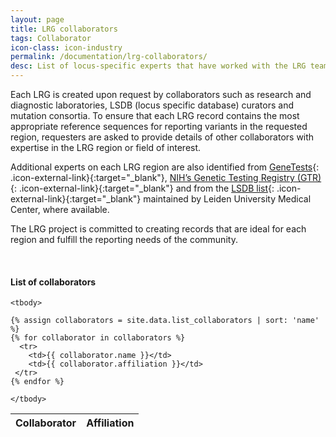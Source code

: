 ```yaml
---
layout: page
title: LRG collaborators
tags: Collaborator
icon-class: icon-industry
permalink: /documentation/lrg-collaborators/
desc: List of locus-specific experts that have worked with the LRG team on the creation of records
---
```



Each LRG is created upon request by collaborators such as research and diagnostic laboratories, LSDB (locus specific database) curators and mutation consortia. To ensure that each LRG record contains the most appropriate reference sequences for reporting variants in the requested region, requesters are asked to provide details of other collaborators with expertise in the LRG region or field of interest.  

Additional experts on each LRG region are also identified from [GeneTests](http://genetests.org/){: .icon-external-link}{:target="_blank"}, [NIH’s Genetic Testing Registry (GTR)](http://www.ncbi.nlm.nih.gov/gtr){: .icon-external-link}{:target="_blank"} and from the [LSDB list](http://www.lovd.nl/LSDBs){: .icon-external-link}{:target="_blank"} maintained by Leiden University Medical Center, where available.  

The LRG project is committed to creating records that are ideal for each region and fulfill the reporting needs of the community.

<br />
<h4>List of collaborators</h4>

  <table class="table table-hover table-lrg table-lrg-bold-left-col">
    <thead>
      <tr>
        <th>Collaborator</th>
        <th>Affiliation</th>
      </tr>
    </thead>

    <tbody>
      
    {% assign collaborators = site.data.list_collaborators | sort: 'name' %}
    {% for collaborator in collaborators %}
      <tr>
        <td>{{ collaborator.name }}</td>
        <td>{{ collaborator.affiliation }}</td>
     </tr>
    {% endfor %} 

    </tbody>
  </table>